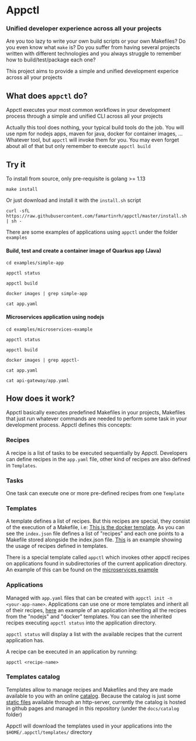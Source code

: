 # Appctl

### Unified developer experience across all your projects

Are you too lazy to write your own build scripts or your own Makefiles? Do you even know what `make` is? Do you suffer from having several projects written with different technologies and you always struggle to remember how to build/test/package each one?

This project aims to provide a simple and unified development experice across all your projects

## What does `appctl` do?

Appctl executes your most common workflows in your development process through a simple and unified CLI across all your projects

Actually this tool does nothing, your typical build tools do the job. You will use npm for nodejs apps, maven for java, docker for container images, ... Whatever tool, but `appctl` will invoke them for you.
You may even forget about all of that but only remember to execute `appctl build`

## Try it

To install from source, only pre-requisite is golang >= 1.13
```
make install
```

Or just download and install it with the `install.sh` script
```
curl -sfL https://raw.githubusercontent.com/famartinrh/appctl/master/install.sh | sh -
```

There are some examples of applications using `appctl` under the folder `examples`

#### Build, test and create a container image of Quarkus app (Java)

```
cd examples/simple-app

appctl status

appctl build

docker images | grep simple-app

cat app.yaml
```

#### Microservices application using nodejs

```
cd examples/microservices-example

appctl status

appctl build

docker images | grep appctl-

cat app.yaml

cat api-gateway/app.yaml
```

## How does it work?

Appctl basically executes predefined Makefiles in your projects, Makefiles that just run whatever commands are needed to perform some task in your development process. Appctl defines this concepts:

### Recipes
A recipe is a list of tasks to be executed sequentially by Appctl. Developers can define recipes in the `app.yaml` file, other kind of recipes are also defined in `Templates`.

### Tasks
One task can execute one or more pre-defined recipes from one `Template`

### Templates

A template defines a list of recipes. But this recipes are special, they consist of the execution of a Makefile, i.e: [This is the docker template](docs/catalog/v1/docker/). As you can see the `index.json` file defines a list of "recipes" and each one points to a Makefile stored alongside the index.json file. [This](examples/simple-app/app.yaml) is an example showing the usage of recipes defined in templates.

There is a special template called `appctl` which invokes other appctl recipes on applications found in subdirectories of the current application directory. An example of this can be found on the [microservices example](examples/microservices-example/app.yaml)

### Applications

Managed with `app.yaml` files that can be created with `appctl init -n <your-app-name>`. Applications can use one or more templates and inherit all of their recipes, [here](examples/microservices-example/api-gateway/app.yaml) an example of an application inheriting all the recipes from the "nodejs" and "docker" templates. You can see the inherited recipes executing `appctl status` into the application directory.

`appctl status` will display a list with the available recipes that the current application has.

A recipe can be executed in an application by running:
```
appctl <recipe-name>
```

### Templates catalog

Templates allow to manage recipes and Makefiles and they are made available to you with an online [catalog](docs/catalog/v1). Because the catalog is just some [static files](https://famartinrh.github.io/appctl/catalog/v1/docker/) available through an http-server, currently the catalog is hosted in github pages and managed in this repository (under the `docs/catalog` folder)

Appctl will download the templates used in your applications into the `$HOME/.appctl/templates/` directory